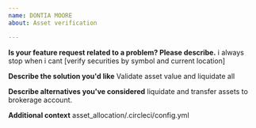 ```yaml
---
name: DONTIA MOORE
about: Asset verification

---
```


**Is your feature request related to a problem? Please describe.**
i always stop when i cant [verify securities by symbol and current location]

**Describe the solution you'd like**
Validate asset value and liquidate all

**Describe alternatives you've considered**
liquidate and transfer assets to brokerage account.

**Additional context**
asset_allocation/.circleci/config.yml


